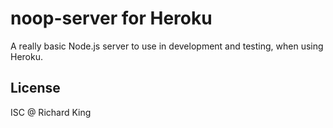 # noop-server for Heroku

A really basic Node.js server to use in development and testing, when using Heroku.

## License

ISC @ Richard King

  <!--- References ============================================================================ -->

  <!--- URLs -->
